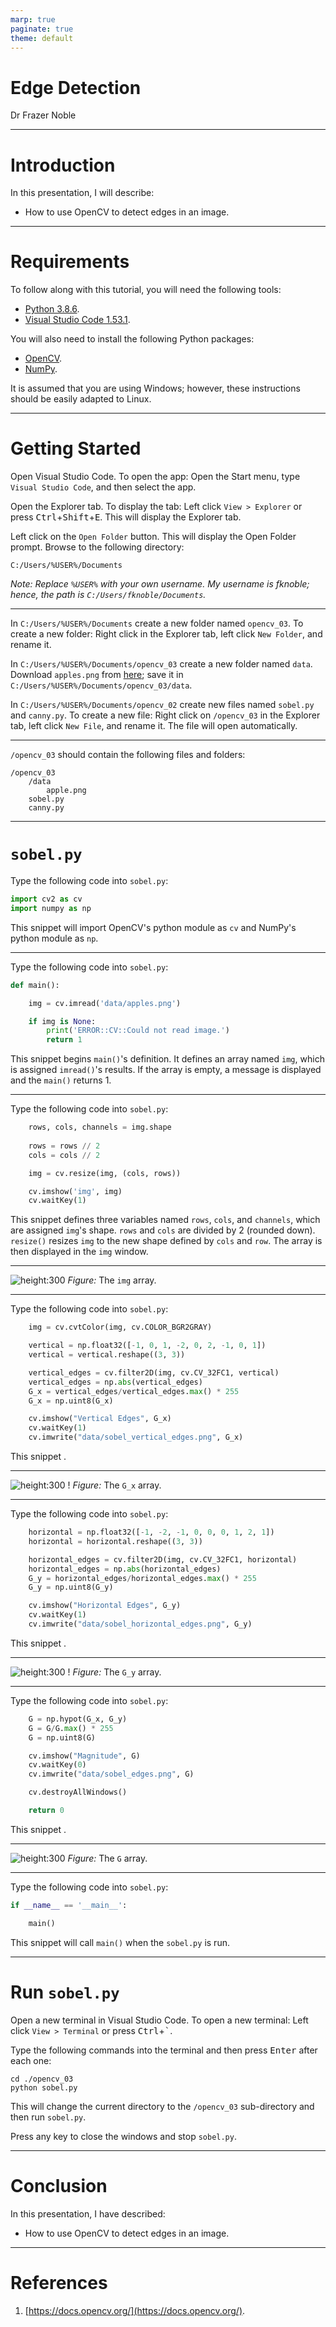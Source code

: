 ```yaml
---
marp: true
paginate: true
theme: default
---
```


# **Edge Detection**

Dr Frazer Noble

---

# **Introduction**

In this presentation, I will describe:
- How to use OpenCV to detect edges in an image.

---

# **Requirements**

To follow along with this tutorial, you will need the following tools:
- [Python 3.8.6](https://www.python.org/).
- [Visual Studio Code 1.53.1](https://code.visualstudio.com/).

You will also need to install the following Python packages:
- [OpenCV](https://pypi.org/project/opencv-python/).
- [NumPy](https://pypi.org/project/numpy/).

It is assumed that you are using Windows; however, these instructions should be easily adapted to Linux.

---

# **Getting Started**

Open Visual Studio Code. To open the app: Open the Start menu, type `Visual Studio Code`, and then select the app.

Open the Explorer tab. To display the tab: Left click `View > Explorer` or press <kbd>Ctrl</kbd>+<kbd>Shift</kbd>+<kbd>E</kbd>. This will display the Explorer tab.

Left click on the `Open Folder` button. This will display the Open Folder prompt. Browse to the following directory:

```
C:/Users/%USER%/Documents
```

*Note: Replace `%USER%` with your own username. My username is fknoble; hence, the path is `C:/Users/fknoble/Documents`.*

---

In `C:/Users/%USER%/Documents` create a new folder named `opencv_03`. To create a new folder: Right click in the Explorer tab, left click `New Folder`, and rename it.

In `C:/Users/%USER%/Documents/opencv_03` create a new folder named `data`. Download `apples.png` from [here](https://github.com/DrFKNoble/machine_vision_tutorials/blob/master/04_edge_detection/images/01/01.PNG); save it in `C:/Users/%USER%/Documents/opencv_03/data`.

In `C:/Users/%USER%/Documents/opencv_02` create new files named `sobel.py` and `canny.py`. To create a new file: Right click on `/opencv_03` in the Explorer tab, left click `New File`, and rename it. The file will open automatically.

---

`/opencv_03` should contain the following files and folders:

```
/opencv_03
    /data
        apple.png
    sobel.py
    canny.py
```

---

# **`sobel.py`**

Type the following code into `sobel.py`:

```python
import cv2 as cv
import numpy as np
```

This snippet  will import OpenCV's python module as `cv` and NumPy's python module as `np`.

---

Type the following code into `sobel.py`:

```python
def main():

    img = cv.imread('data/apples.png')

    if img is None:
        print('ERROR::CV::Could not read image.')
        return 1
```

This snippet begins `main()`'s definition. It defines an array named `img`, which is assigned `imread()`'s results. If the array is empty, a message is displayed and the `main()` returns 1.

---

Type the following code into `sobel.py`:

```python
    rows, cols, channels = img.shape
    
    rows = rows // 2
    cols = cols // 2

    img = cv.resize(img, (cols, rows))

    cv.imshow('img', img)
    cv.waitKey(1)
```

This snippet defines three variables named `rows`, `cols`, and `channels`, which are assigned `img`'s shape. `rows` and `cols` are divided by 2 (rounded down). `resize()` resizes `img` to the new shape defined by `cols` and `row`. The array is then displayed in the `img` window.

---

![height:300](images/01/01.PNG)
*Figure:* The `img` array.

---

Type the following code into `sobel.py`:

```python
    img = cv.cvtColor(img, cv.COLOR_BGR2GRAY)

    vertical = np.float32([-1, 0, 1, -2, 0, 2, -1, 0, 1])
    vertical = vertical.reshape((3, 3))

    vertical_edges = cv.filter2D(img, cv.CV_32FC1, vertical)
    vertical_edges = np.abs(vertical_edges)
    G_x = vertical_edges/vertical_edges.max() * 255
    G_x = np.uint8(G_x)

    cv.imshow("Vertical Edges", G_x)
    cv.waitKey(1)
    cv.imwrite("data/sobel_vertical_edges.png", G_x)
```

This snippet .

---

![height:300](images/01/02.PNG)  !
*Figure:* The `G_x` array.

---

Type the following code into `sobel.py`:

```python
    horizontal = np.float32([-1, -2, -1, 0, 0, 0, 1, 2, 1])
    horizontal = horizontal.reshape((3, 3))

    horizontal_edges = cv.filter2D(img, cv.CV_32FC1, horizontal)
    horizontal_edges = np.abs(horizontal_edges)
    G_y = horizontal_edges/horizontal_edges.max() * 255
    G_y = np.uint8(G_y)

    cv.imshow("Horizontal Edges", G_y)
    cv.waitKey(1)
    cv.imwrite("data/sobel_horizontal_edges.png", G_y)
```

This snippet .

---

![height:300](images/01/03.PNG)  !
*Figure:* The `G_y` array.

---

Type the following code into `sobel.py`:

```python
    G = np.hypot(G_x, G_y)
    G = G/G.max() * 255
    G = np.uint8(G)

    cv.imshow("Magnitude", G)
    cv.waitKey(0)
    cv.imwrite("data/sobel_edges.png", G)

    cv.destroyAllWindows()

    return 0
```

This snippet .

---

![height:300](images/01/04.PNG)
*Figure:* The `G` array.

---

Type the following code into `sobel.py`:

```python
if __name__ == '__main__':

    main()
```

This snippet will call `main()` when the `sobel.py` is run.

---

# **Run `sobel.py`**

Open a new terminal in Visual Studio Code. To open a new terminal: Left click `View > Terminal` or press <kbd>Ctrl</kbd>+<kbd>`</kbd>.

Type the following commands into the terminal and then press <kbd>Enter</kbd> after each one:

```
cd ./opencv_03
python sobel.py
```

This will change the current directory to the `/opencv_03` sub-directory and then run `sobel.py`.

Press any key to close the windows and stop `sobel.py`.

---

# **Conclusion**

In this presentation, I have described:
- How to use OpenCV to detect edges in an image.

---

# **References**

1. [https://docs.opencv.org/](https://docs.opencv.org/).
